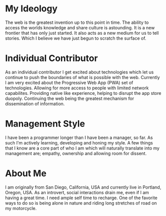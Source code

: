 # My Ideology

The web is the greatest invention up to this point in time. The ability to access the worlds knowledge and share culture is astounding. It is a new frontier that has only just started. It also acts as a new medium for us to tell stories. Which I believe we have just begun to scratch the surface of. 

# Individual Contributor

As an individual contributor I get excited about technologies which let us continue to push the boundaries of what is possible with the web. Currently I am very excited about the Progressive Web App (PWA) set of technologies. Allowing for more access to people with limited network capabilites. Providing native like experience, helping to disrupt the app store duopoly. Continuing the web being the greatest mechanism for dissemination of information. 

# Management Style

I have been a programmer longer than I have been a manager, so far. As such I'm actively learning, developing and honing my style. A few things that I know are a core part of who I am which will naturally translate into my management are; empathy, ownership and allowing room for dissent.

# About Me

I am originally from San Diego, California, USA and currently live in Portland, Oregon, USA. As an introvert, social interactions drain me, even if I am having a great time. I need ample self time to recharge. One of the favorite ways to do so is being alone in nature and riding long stretches of road on my motorcycle. 

<!--
**shrunyan/shrunyan** is a ✨ _special_ ✨ repository because its `README.md` (this file) appears on your GitHub profile.

Here are some ideas to get you started:

- 🔭 I’m currently working on ...
- 🌱 I’m currently learning ...
- 👯 I’m looking to collaborate on ...
- 🤔 I’m looking for help with ...
- 💬 Ask me about ...
- 📫 How to reach me: ...
- 😄 Pronouns: ...
- ⚡ Fun fact: ...
-->
